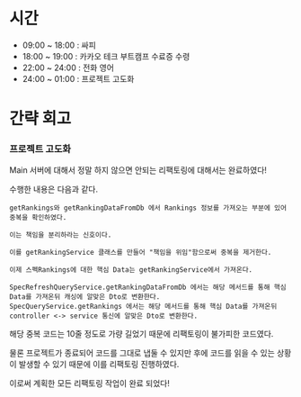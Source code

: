 # 시간
- 09:00 ~ 18:00 : 싸피
- 18:00 ~ 19:00 : 카카오 테크 부트캠프 수료증 수령
- 22:00 ~ 24:00 : 전화 영어
- 24:00 ~ 01:00 : 프로젝트 고도화

# 간략 회고

### 프로젝트 고도화

Main 서버에 대해서 정말 하지 않으면 안되는 리팩토링에 대해서는 완료하였다!

수행한 내용은 다음과 같다.

```
getRankings와 getRankingDataFromDb 에서 Rankings 정보를 가져오는 부분에 있어 중복을 확인하였다.

이는 책임을 분리하라는 신호이다.

이를 getRankingService 클래스를 만들어 "책임을 위임"함으로써 중복을 제거한다.

이제 스펙Rankings에 대한 핵심 Data는 getRankingService에서 가져온다.

SpecRefreshQueryService.getRankingDataFromDb 에서는 해당 메서드를 통해 핵심 Data를 가져온뒤 캐싱에 알맞은 Dto로 변환한다.
SpecQueryService.getRankings 에서는 해당 메서드를 통해 핵심 Data를 가져온뒤 controller <-> service 통신에 알맞은 Dto로 변환한다.
```

해당 중복 코드는 10줄 정도로 가량 길었기 때문에 리팩토링이 불가피한 코드였다.

물론 프로젝트가 종료되어 코드를 그대로 냅둘 수 있지만 후에 코드를 읽을 수 있는 상황이 발생할 수 있기 때문에 이를 리팩토링 진행하였다.

이로써 계획한 모든 리팩토링 작업이 완료 되었다!
